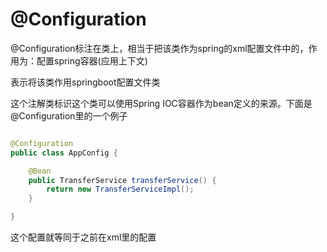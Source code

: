 
# @Configuration

@Configuration标注在类上，相当于把该类作为spring的xml配置文件中的<beans>，作用为：配置spring容器(应用上下文)

表示将该类作用springboot配置文件类

这个注解类标识这个类可以使用Spring IOC容器作为bean定义的来源。下面是@Configuration里的一个例子

```java

@Configuration
public class AppConfig {

    @Bean
    public TransferService transferService() {
        return new TransferServiceImpl();
    }

}

```

这个配置就等同于之前在xml里的配置

